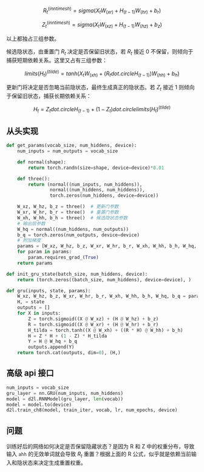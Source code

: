 $$R_t^(in n times h) = sigma (X_t W_(x r) + H_(t - 1) W_(h r) + b_r)$$

$$Z_t^(in n times h) = sigma (X_t W_(x z) + H_(t - 1) W_(h z) + b_z)$$

以上都独占三组参数。

候选隐状态，由重置门 $R_t$ 决定是否保留旧状态，若 $R_t$ 接近 $0$ 不保留，则倾向于捕获短期依赖关系。这里又占有三组参数：

$$limits(H_t)^(tilde) = tanh(X_t W_(x h) + (R_t dot.circle H_(t - 1)) W_(h h) + b_h)$$

更新门将决定是否忽略当前隐状态，最终生成真正的隐状态。若 $Z_t$ 接近 $1$ 则倾向于保留旧状态，捕获长期依赖关系：

$$H_t = Z_t dot.circle H_(t - 1) + (1 - Z_t) dot.circle limits(H_t)^(tilde)$$

## 从头实现

```py
def get_params(vocab_size, num_hiddens, device):
    num_inputs = num_outputs = vocab_size

    def normal(shape):
        return torch.randn(size=shape, device=device)*0.01

    def three():
        return (normal((num_inputs, num_hiddens)),
                normal((num_hiddens, num_hiddens)),
                torch.zeros(num_hiddens, device=device))

    W_xz, W_hz, b_z = three()  # 更新门参数
    W_xr, W_hr, b_r = three()  # 重置门参数
    W_xh, W_hh, b_h = three()  # 候选隐状态参数
    # 输出层参数
    W_hq = normal((num_hiddens, num_outputs))
    b_q = torch.zeros(num_outputs, device=device)
    # 附加梯度
    params = [W_xz, W_hz, b_z, W_xr, W_hr, b_r, W_xh, W_hh, b_h, W_hq, b_q]
    for param in params:
        param.requires_grad_(True)
    return params

def init_gru_state(batch_size, num_hiddens, device):
    return (torch.zeros((batch_size, num_hiddens), device=device), )

def gru(inputs, state, params):
    W_xz, W_hz, b_z, W_xr, W_hr, b_r, W_xh, W_hh, b_h, W_hq, b_q = params
    H, = state
    outputs = []
    for X in inputs:
        Z = torch.sigmoid((X @ W_xz) + (H @ W_hz) + b_z)
        R = torch.sigmoid((X @ W_xr) + (H @ W_hr) + b_r)
        H_tilda = torch.tanh((X @ W_xh) + ((R * H) @ W_hh) + b_h)
        H = Z * H + (1 - Z) * H_tilda
        Y = H @ W_hq + b_q
        outputs.append(Y)
    return torch.cat(outputs, dim=0), (H,)
```

## 高级 api 接口

```py
num_inputs = vocab_size
gru_layer = nn.GRU(num_inputs, num_hiddens)
model = d2l.RNNModel(gru_layer, len(vocab))
model = model.to(device)
d2l.train_ch8(model, train_iter, vocab, lr, num_epochs, device)
```

## 问题

训练好后的网络如何决定是否保留隐藏状态？是因为 R 和 Z 中的权重分布，导致输入 `ahh` 的无效单词就会导致 $R_t$ 重置？根据上面的 R 公式，似乎就是依赖当前输入和隐状态来决定生成重置权重。

